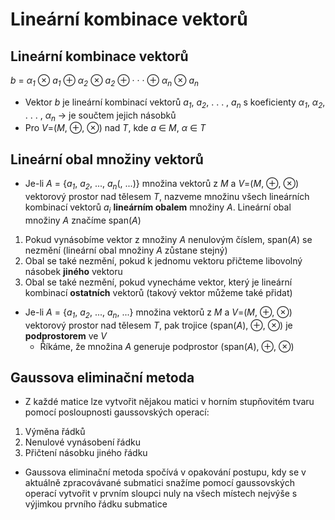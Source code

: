 # Lineárnı́ kombinace vektorů

## Lineární kombinace vektorů

_b_ = _α<sub>1</sub>_ ⊗ _a<sub>1</sub>_ ⊕ _α<sub>2</sub>_ ⊗ _a<sub>2</sub>_ ⊕ · · · ⊕ _α<sub>n</sub>_ ⊗ _a<sub>n</sub>_

* Vektor _b_ je lineární kombinací vektorů _a<sub>1</sub>_, _a<sub>2</sub>_, . . . , _a<sub>n</sub>_ s koeficienty _α<sub>1</sub>_, _α<sub>2</sub>_, . . . , _α<sub>n</sub>_ → je součtem jejich násobků
* Pro _V_=(_M_, ⊕, ⊗) nad _T_, kde _a_ ∈ _M_, _α_ ∈ _T_

## Lineární obal množiny vektorů

* Je-li _A_ = {_a<sub>1</sub>_, _a<sub>2</sub>_, ..., _a<sub>n</sub>_(, ...)} množina vektorů z _M_ a _V_=(_M_, ⊕, ⊗) vektorový prostor nad tělesem _T_, nazveme množinu všech lineárních kombinací vektorů _a<sub>i</sub>_ **lineárním obalem** množiny _A_. Lineární obal množiny _A_ značíme span(_A_)

1. Pokud vynásobíme vektor z množiny _A_ nenulovým číslem, span(_A_) se nezmění (lineární obal množiny _A_ zůstane stejný)
2. Obal se také nezmění, pokud k jednomu vektoru přičteme libovolný násobek **jiného** vektoru
3. Obal se také nezmění, pokud vynecháme vektor, který je lineární kombinací **ostatních** vektorů (takový vektor můžeme také přidat)

* Je-li _A_ = {_a<sub>1</sub>_, _a<sub>2</sub>_, ..., _a<sub>n</sub>_, ...} množina vektorů z _M_ a _V_=(_M_, ⊕, ⊗) vektorový prostor nad tělesem _T_, pak trojice (span(_A_), ⊕, ⊗) je **podprostorem** ve _V_
  * Říkáme, že množina _A_ generuje podprostor (span(_A_), ⊕, ⊗)

## Gaussova eliminační metoda

* Z každé matice lze vytvořit nějakou matici v horním stupňovitém tvaru pomocí posloupnosti gaussovských operací:

1. Výměna řádků
2. Nenulové vynásobení řádku
3. Přičtení násobku jiného řádku

* Gaussova eliminační metoda spočívá v opakování postupu, kdy se v aktuálně zpracovávané submatici snažíme pomocí gaussovských operací vytvořit v prvním sloupci nuly na všech místech nejvýše s výjimkou prvního řádku submatice
